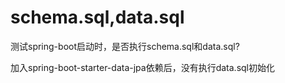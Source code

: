 # schema.sql,data.sql

测试spring-boot启动时，是否执行schema.sql和data.sql?

加入spring-boot-starter-data-jpa依赖后，没有执行data.sql初始化


